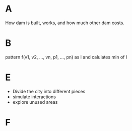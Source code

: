 # A
How dam is built, works, and how much other dam costs.

# B
pattern
f(v1, v2, ..., vn, p1, ..., pn) as l and calulates min of l

# E
- Divide the city into different pieces
- simulate interactions
- explore unused areas

# F

